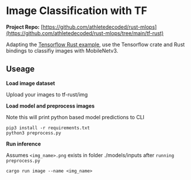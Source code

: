 # Image Classification with TF

**Project Repo:** [https://github.com/athletedecoded/rust-mlops](https://github.com/athletedecoded/rust-mlops/tree/main/tf-rust)

Adapting the [Tensorflow Rust example](https://github.com/tensorflow/rust/tree/master/examples), use the Tensorflow crate and Rust bindings to classifiy images with MobileNetv3.

## Useage

**Load image dataset**

Upload your images to tf-rust/img


**Load model and preprocess images**

Note this will print python based model predictions to CLI

```
pip3 install -r requirements.txt
python3 preprocess.py
```

**Run inference**

Assumes `<img_name>.png` exists in folder ./models/inputs after `running preprocess.py`
```
cargo run image --name <img_name>
```
